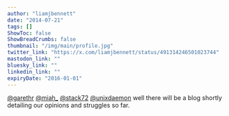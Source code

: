 ```yaml
---
author: "liamjbennett"
date: "2014-07-21"
tags: []
ShowToc: false
ShowBreadCrumbs: false
thumbnail: "/img/main/profile.jpg"
twitter_link: "https://x.com/liamjbennett/status/491314246501023744"
mastodon_link: ""
bluesky_link: ""
linkedin_link: ""
expiryDate: "2016-01-01"
---
```


[@garethr](https://x.com/garethr) [@miah_](https://x.com/miah_) [@stack72](https://x.com/stack72) [@unixdaemon](https://x.com/unixdaemon) well there will be a blog shortly detailing our opinions and struggles so far.

